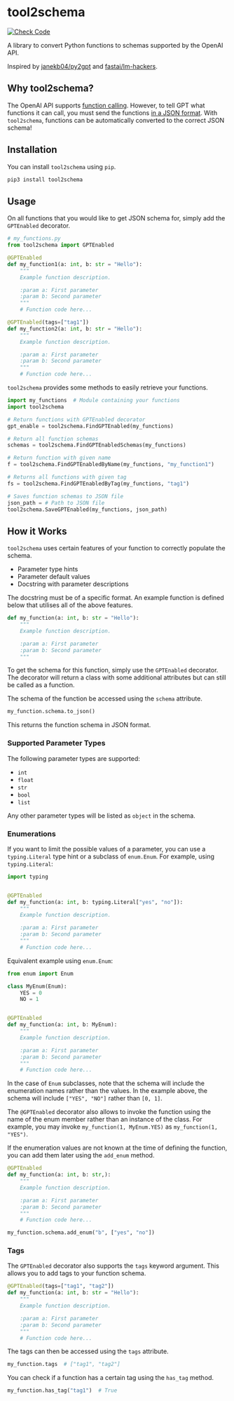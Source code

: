 # tool2schema

[![Check Code](https://github.com/cadifyai/tool2schema/actions/workflows/python-package.yml/badge.svg?branch=main)](https://github.com/cadifyai/tool2schema/actions/workflows/python-package.yml)

A library to convert Python functions to schemas supported by the OpenAI API.

Inspired by [janekb04/py2gpt](https://github.com/janekb04/py2gpt) and [fastai/lm-hackers](https://github.com/fastai/lm-hackers).

## Why tool2schema?

The OpenAI API supports [function calling](https://platform.openai.com/docs/guides/function-calling). However, to tell GPT what functions it can call, you must send the functions [in a JSON format](https://platform.openai.com/docs/api-reference/chat/create#chat-create-tools). With `tool2schema`, functions can be automatically converted to the correct JSON schema!

## Installation

You can install `tool2schema` using `pip`.

```bash
pip3 install tool2schema
```

## Usage

On all functions that you would like to get JSON schema for, simply add the `GPTEnabled` decorator.

```python
# my_functions.py
from tool2schema import GPTEnabled

@GPTEnabled
def my_function1(a: int, b: str = "Hello"):
    """
    Example function description.

    :param a: First parameter
    :param b: Second parameter
    """
    # Function code here...

@GPTEnabled(tags=["tag1"])
def my_function2(a: int, b: str = "Hello"):
    """
    Example function description.

    :param a: First parameter
    :param b: Second parameter
    """
    # Function code here...
```

`tool2schema` provides some methods to easily retrieve your functions.

```python
import my_functions  # Module containing your functions
import tool2schema

# Return functions with GPTEnabled decorator
gpt_enable = tool2schema.FindGPTEnabled(my_functions)

# Return all function schemas
schemas = tool2schema.FindGPTEnabledSchemas(my_functions)

# Return function with given name
f = tool2schema.FindGPTEnabledByName(my_functions, "my_function1")

# Returns all functions with given tag
fs = tool2schema.FindGPTEnabledByTag(my_functions, "tag1")

# Saves function schemas to JSON file
json_path = # Path to JSON file
tool2schema.SaveGPTEnabled(my_functions, json_path)
```

## How it Works

`tool2schema` uses certain features of your function to correctly populate the schema.

- Parameter type hints
- Parameter default values
- Docstring with parameter descriptions

The docstring must be of a specific format. An example function is defined below that utilises all of the above features.

```python
def my_function(a: int, b: str = "Hello"):
    """
    Example function description.

    :param a: First parameter
    :param b: Second parameter
    """
```

To get the schema for this function, simply use the `GPTEnabled` decorator. The decorator will return a class with some additional attributes but can still be called as a function.

The schema of the function be accessed using the `schema` attribute.

```python
my_function.schema.to_json()
```

This returns the function schema in JSON format.

### Supported Parameter Types

The following parameter types are supported:

- `int`
- `float`
- `str`
- `bool`
- `list`

Any other parameter types will be listed as `object` in the schema.

### Enumerations

If you want to limit the possible values of a parameter, you can use a `typing.Literal` type hint or a 
subclass of `enum.Enum`. For example, using `typing.Literal`:

```python
import typing


@GPTEnabled
def my_function(a: int, b: typing.Literal["yes", "no"]):
    """
    Example function description.

    :param a: First parameter
    :param b: Second parameter
    """
    # Function code here...
```

Equivalent example using `enum.Enum`:

```python
from enum import Enum

class MyEnum(Enum):
    YES = 0
    NO = 1


@GPTEnabled
def my_function(a: int, b: MyEnum):
    """
    Example function description.

    :param a: First parameter
    :param b: Second parameter
    """
    # Function code here...
```

In the case of `Enum` subclasses, note that the schema will include the enumeration names rather than the values.
In the example above, the schema will include `["YES", "NO"]` rather than `[0, 1]`. 

The `@GPTEnabled` decorator also allows to invoke the function using the name of the enum member rather than an 
instance of the class. For example, you may invoke `my_function(1, MyEnum.YES)` as `my_function(1, "YES")`.

If the enumeration values are not known at the time of defining the function, 
you can add them later using the `add_enum` method.

```python
@GPTEnabled
def my_function(a: int, b: str,):
    """
    Example function description.

    :param a: First parameter
    :param b: Second parameter
    """
    # Function code here...

my_function.schema.add_enum("b", ["yes", "no"])
```

### Tags

The `GPTEnabled` decorator also supports the `tags` keyword argument. This allows you to add tags to your function schema.

```python
@GPTEnabled(tags=["tag1", "tag2"])
def my_function(a: int, b: str = "Hello"):
    """
    Example function description.

    :param a: First parameter
    :param b: Second parameter
    """
    # Function code here...
```

The tags can then be accessed using the `tags` attribute.

```python
my_function.tags  # ["tag1", "tag2"]
```

You can check if a function has a certain tag using the `has_tag` method.

```python
my_function.has_tag("tag1")  # True
```
